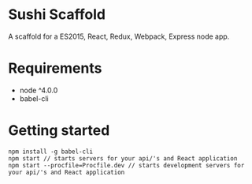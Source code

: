 # Sushi Scaffold

A scaffold for a ES2015, React, Redux, Webpack, Express node app.

# Requirements

* node ^4.0.0
* babel-cli

# Getting started

```
npm install -g babel-cli
npm start // starts servers for your api/'s and React application
npm start --procfile=Procfile.dev // starts development servers for your api/'s and React application
```
